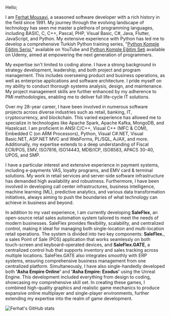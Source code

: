 Hello;

I am [Ferhat Mousavi](https://www.linkedin.com/in/ferhatmousavi/), a seasoned software developer with a rich history in the field since 1991. My journey through the evolving landscape of technology has seen me master a plethora of programming languages, including BASIC, C, C++, Pascal, PHP, Visual Basic, C#, Java, Flutter, JavaScript, and Python. My extensive experience with Python has led me to develop a comprehensive Turkish Python training series, "[Python Komple Eğitim Serisi](https://www.youtube.com/watch?v=-NcgZe34gB0&list=PLtTs2BKyiS4C0KLmXx-3k4ho5tfW3Gs5C)," available on YouTube and [Python Komple Eğitim Seti](https://www.udemy.com/course/python-komple-egitim-seti-2023/) available on Udemy, aimed at empowering the next generation of programmers.

My expertise isn't limited to coding alone. I have a strong background in strategy development, leadership, and both project and program management. This includes overseeing product and business operations, as well as enterprise applications and software architecture. I pride myself on my ability to conduct thorough systems analysis, design, and maintenance. My project management skills are further enhanced by my adherence to PMI methodologies, enabling me to deliver full life-cycle IT solutions.

Over my 28-year career, I have been involved in numerous software projects across diverse industries such as retail, banking, IT, cryptocurrency, and blockchain. This varied experience has allowed me to specialize in technologies like Apache Spark, Apache Kafka, MongoDB, and Hazelcast. I am proficient in ANSI C/C++, Visual C++ (MFC & COM), Embedded C (on ARM Processors), Python, Visual C#.NET, Visual Basic.NET, ASP.NET MVC and WebForms, PL/SQL, AJAX, and more. Additionally, my expertise extends to a deep understanding of Fiscal ECR/POS, EMV, ISO7816, ISO14443, MDB/ICP, ISO8583, APACS 30-40, UPOS, and SMP.

I have a particular interest and extensive experience in payment systems, including e-payments VAS, loyalty programs, and EMV card & terminal solutions. My work in retail services and server-side software infrastructure has demanded high availability and robustness. Furthermore, I have been involved in developing call center infrastructures, business intelligence, machine learning (ML), predictive analytics, and various data transformation initiatives, always aiming to push the boundaries of what technology can achieve in business and beyond.

In addition to my vast experience, I am currently developing **SaleFlex**, an open-source retail sales automation system tailored to meet the needs of modern businesses. SaleFlex provides flexibility, scalability, and centralized control, making it ideal for managing both single-location and multi-location retail operations. The system is divided into two key components: **SaleFlex.**, a sales Point of Sale (POS) application that works seamlessly on both touch-screen and keyboard-operated devices, and **SaleFlex.GATE**, a centralized control hub that supports inventory and sales tracking across multiple locations. SaleFlex.GATE also integrates smoothly with ERP systems, ensuring comprehensive business management from one centralized platform. Simultaneously, I have also single-handedly developed both **'Asha Empire Online'** and **'Asha Empire: Exodus'** using the Unreal Engine. This development included everything from design to coding, showcasing my comprehensive skill set. In creating these games, I combined high-quality graphics and realistic game mechanics to produce expansive online multiplayer and single-player environments, further extending my expertise into the realm of game development.

![Ferhat's GitHub stats](https://github-readme-stats.vercel.app/api?username=ferhat-mousavi&theme=radical&hide_border=false&include_all_commits=false&count_private=false)

